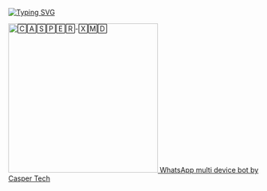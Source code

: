 <a href="https://git.io/typing-svg"><img src="https://readme-typing-svg.demolab.com?font=Black+Ops+One&size=100&pause=900&color=1BAFBAFF&center=true&width=1100&height=150&lines=CASPER-XMD" alt="Typing SVG"></a>
</p>
<a href="https://whatsapp.com/channel/0029VazABxMJZg40sEZBX242">
<img alt="🄲🄰🅂🄿🄴🅁-🅇🄼🄳" height="300" src="https://i.ibb.co/G9xgd0h/IMG-20250126-042719.png">
WhatsApp multi device bot by Casper Tech 

